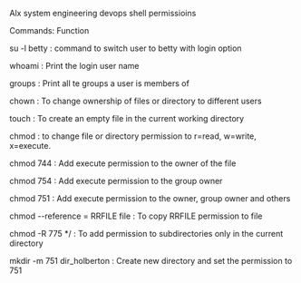 Alx system engineering devops shell permissioins

Commands:         Function

su -l betty : command to switch user to betty with login option

whoami : Print the login user name

groups : Print all te groups a user is members of


chown : To change ownership of files or directory to different users

touch : To create an empty file in the current working directory

chmod : to change file or directory permission to r=read, w=write, x=execute.

chmod 744 : Add execute permission to the owner of the file

chmod 754 : Add execute permission to the group owner

chmod 751 : Add execute permission to the owner, group owner and others

chmod --reference = RRFILE file : To copy RRFILE permission to file

chmod -R 775 */ : To add permission to subdirectories only in the current directory

mkdir -m 751 dir_holberton : Create new directory and set the permission to 751